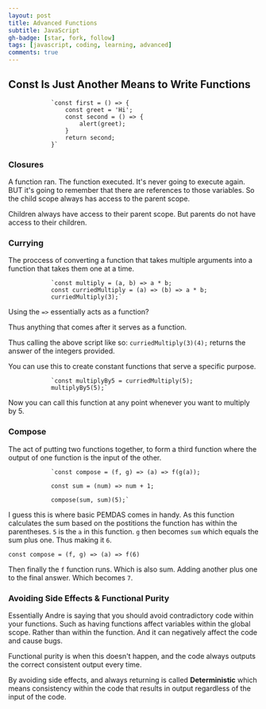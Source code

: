 ```yaml
---
layout: post
title: Advanced Functions
subtitle: JavaScript
gh-badge: [star, fork, follow]
tags: [javascript, coding, learning, advanced]
comments: true
---
```


## Const Is Just Another Means to Write Functions

                `const first = () => {
                    const greet = 'Hi';
                    const second = () => {
                        alert(greet);
                    }
                    return second;
                }`

### Closures

A function ran. The function executed. It's never going to execute again. BUT it's going to remember that there are references to those variables. So the child scope always has access to the parent scope.

Children always have access to their parent scope. But parents do not have access to their children.

### Currying

The proccess of converting a function that takes multiple arguments into a function that takes them one at a time.

                `const multiply = (a, b) => a * b;
                const curriedMultiply = (a) => (b) => a * b;
                curriedMultiply(3);`

Using the `=>` essentially acts as a function?

Thus anything that comes after it serves as a function.

Thus calling the above script like so: `curriedMultiply(3)(4);` returns the answer of the integers provided.

You can use this to create constant functions that serve a specific purpose.

                `const multiplyBy5 = curriedMultiply(5);
                multiplyBy5(5);`

Now you can call this function at any point whenever you want to multiply by 5.

### Compose

The act of putting two functions together, to form a third function where the output of one function is the input of the other.

                `const compose = (f, g) => (a) => f(g(a));
                
                const sum = (num) => num + 1;
                
                compose(sum, sum)(5);`

I guess this is where basic PEMDAS comes in handy. As this function calculates the sum based on the postitions the function has within the parentheses. `5` is the `a` in this function. `g` then becomes `sum` which equals the sum plus one. Thus making it `6`.

`const compose = (f, g) => (a) => f(6)`

Then finally the `f` function runs. Which is also sum. Adding another plus one to the final answer. Which becomes `7`.

### Avoiding Side Effects & Functional Purity

Essentially Andre is saying that you should avoid contradictory code within your functions. Such as having functions affect variables within the global scope. Rather than within the function. And it can negatively affect the code and cause bugs.

Functional purity is when this doesn't happen, and the code always outputs the correct consistent output every time.

By avoiding side effects, and always returning is called **Deterministic** which means consistency within the code that results in output regardless of the input of the code.
